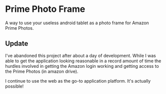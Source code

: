 # Prime Photo Frame
A way to use your useless android tablet as a photo frame for Amazon Prime Photos.

## Update
I've abandoned this project after about a day of development.  While I was able to get the application looking reasonable in a record amount of time the hurdles involved in getting the Amazon login working and getting access to the Prime Photos (in amazon drive).

I continue to use the web as the go-to application platform.  It's actually possible!
